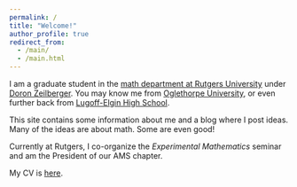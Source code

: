 ```yaml
---
permalink: /
title: "Welcome!"
author_profile: true
redirect_from: 
  - /main/
  - /main.html
---
```


I am a graduate student in the [math department at Rutgers
University](https://www.math.rutgers.edu/) under [Doron
Zeilberger](https://sites.math.rutgers.edu/~zeilberg/). You may know me from
[Oglethorpe University](https://oglethorpe.edu/), or even further back from
[Lugoff-Elgin High School](https://lhs.kcsdschools.net/).

This site contains some information about me and a blog where I post ideas.
Many of the ideas are about math. Some are even good!

Currently at Rutgers, I co-organize the *Experimental Mathematics* seminar and
am the President of our AMS chapter.

My CV is [here](/files/cv.pdf).
